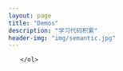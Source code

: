 ```yaml
---
layout: page
title: "Demos"
description: "学习代码积累"  
header-img: "img/semantic.jpg"  
---
```


<link rel="stylesheet" href="practice/list.css">  

<div class="wrap shadow">
    <ol id="ol" class="list">

    </ol>
</div>

<script type="text/javascript" src="practice/list.js"></script> 